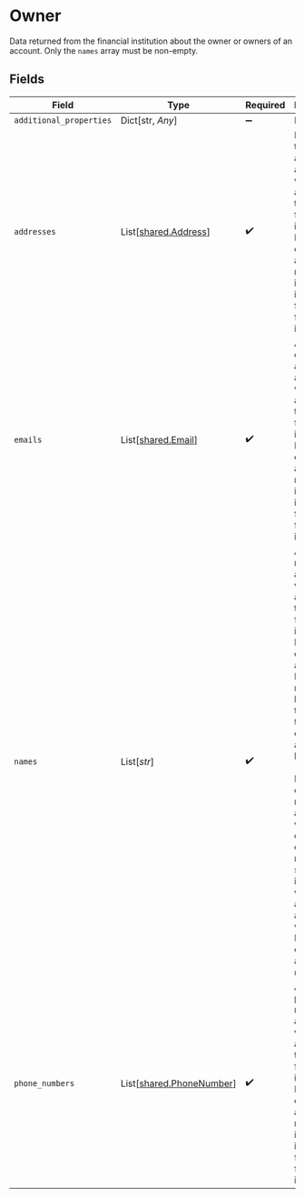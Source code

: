 # Owner

Data returned from the financial institution about the owner or owners of an account. Only the `names` array must be non-empty.


## Fields

| Field                                                                                                                                                                                                                                                                                                                                                    | Type                                                                                                                                                                                                                                                                                                                                                     | Required                                                                                                                                                                                                                                                                                                                                                 | Description                                                                                                                                                                                                                                                                                                                                              |
| -------------------------------------------------------------------------------------------------------------------------------------------------------------------------------------------------------------------------------------------------------------------------------------------------------------------------------------------------------- | -------------------------------------------------------------------------------------------------------------------------------------------------------------------------------------------------------------------------------------------------------------------------------------------------------------------------------------------------------- | -------------------------------------------------------------------------------------------------------------------------------------------------------------------------------------------------------------------------------------------------------------------------------------------------------------------------------------------------------- | -------------------------------------------------------------------------------------------------------------------------------------------------------------------------------------------------------------------------------------------------------------------------------------------------------------------------------------------------------- |
| `additional_properties`                                                                                                                                                                                                                                                                                                                                  | Dict[str, *Any*]                                                                                                                                                                                                                                                                                                                                         | :heavy_minus_sign:                                                                                                                                                                                                                                                                                                                                       | N/A                                                                                                                                                                                                                                                                                                                                                      |
| `addresses`                                                                                                                                                                                                                                                                                                                                              | List[[shared.Address](../../models/shared/address.md)]                                                                                                                                                                                                                                                                                                   | :heavy_check_mark:                                                                                                                                                                                                                                                                                                                                       | Data about the various addresses associated with the account by the financial institution. May be an empty array if no relevant information is returned from the financial institution.                                                                                                                                                                  |
| `emails`                                                                                                                                                                                                                                                                                                                                                 | List[[shared.Email](../../models/shared/email.md)]                                                                                                                                                                                                                                                                                                       | :heavy_check_mark:                                                                                                                                                                                                                                                                                                                                       | A list of email addresses associated with the account by the financial institution. May be an empty array if no relevant information is returned from the financial institution.                                                                                                                                                                         |
| `names`                                                                                                                                                                                                                                                                                                                                                  | List[*str*]                                                                                                                                                                                                                                                                                                                                              | :heavy_check_mark:                                                                                                                                                                                                                                                                                                                                       | A list of names associated with the account by the financial institution. In the case of a joint account, Plaid will make a best effort to report the names of all account holders.<br/><br/>If an Item contains multiple accounts with different owner names, some institutions will report all names associated with the Item in each account's `names` array. |
| `phone_numbers`                                                                                                                                                                                                                                                                                                                                          | List[[shared.PhoneNumber](../../models/shared/phonenumber.md)]                                                                                                                                                                                                                                                                                           | :heavy_check_mark:                                                                                                                                                                                                                                                                                                                                       | A list of phone numbers associated with the account by the financial institution. May be an empty array if no relevant information is returned from the financial institution.                                                                                                                                                                           |